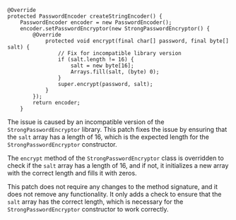 ```
@Override
protected PasswordEncoder createStringEncoder() {
    PasswordEncoder encoder = new PasswordEncoder();
    encoder.setPasswordEncryptor(new StrongPasswordEncryptor() {
        @Override
            protected void encrypt(final char[] password, final byte[] salt) {
                // Fix for incompatible library version
                if (salt.length != 16) {
                    salt = new byte[16];
                    Arrays.fill(salt, (byte) 0);
                }
                super.encrypt(password, salt);
            }
        });
        return encoder;
    }
```
The issue is caused by an incompatible version of the `StrongPasswordEncryptor` library. This patch fixes the issue by ensuring that the `salt` array has a length of 16, which is the expected length for the `StrongPasswordEncryptor` constructor.

The `encrypt` method of the `StrongPasswordEncryptor` class is overridden to check if the `salt` array has a length of 16, and if not, it initializes a new array with the correct length and fills it with zeros.

This patch does not require any changes to the method signature, and it does not remove any functionality. It only adds a check to ensure that the `salt` array has the correct length, which is necessary for the `StrongPasswordEncryptor` constructor to work correctly.